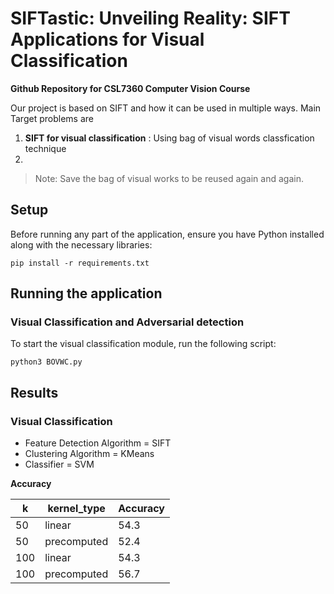 # SIFTastic: Unveiling Reality: SIFT Applications for Visual Classification

**Github Repository for CSL7360 Computer Vision Course**

Our project is based on SIFT and how it can be used in multiple ways. Main Target problems are
1.  **SIFT for visual classification** : Using bag of visual words classfication technique
2.  
> Note: Save the bag of visual works to be reused again and again.

## Setup

Before running any part of the application, ensure you have Python installed along with the necessary libraries:

```
pip install -r requirements.txt
```
## Running the application

### Visual Classification and Adversarial detection
To start the visual classification module, run the following script:
```
python3 BOVWC.py
```


## Results 

### Visual Classification
- Feature Detection Algorithm = SIFT
- Clustering Algorithm = KMeans
- Classifier = SVM

**Accuracy**

| k | kernel_type | Accuracy |
|---|-------------|----------|
| 50 | linear | 54.3 |
| 50 | precomputed | 52.4 |
| 100 | linear | 54.3 |
| 100 | precomputed | 56.7 |

